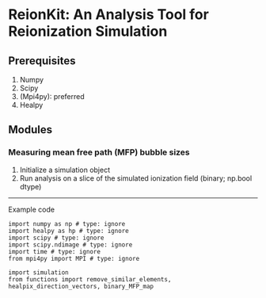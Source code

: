 # ReionKit: An Analysis Tool for Reionization Simulation

## Prerequisites
1. Numpy
2. Scipy
3. (Mpi4py): preferred
4. Healpy

## Modules

### Measuring mean free path (MFP) bubble sizes
1) Initialize a simulation object
2) Run analysis on a slice of the simulated ionization field (binary; np.bool dtype)

---
Example code
```
import numpy as np # type: ignore
import healpy as hp # type: ignore
import scipy # type: ignore
import scipy.ndimage # type: ignore
import time # type: ignore
from mpi4py import MPI # type: ignore

import simulation
from functions import remove_similar_elements, healpix_direction_vectors, binary_MFP_map
```





